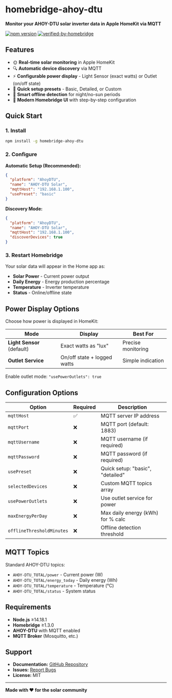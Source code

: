 # homebridge-ahoy-dtu

**Monitor your AHOY-DTU solar inverter data in Apple HomeKit via MQTT**

[![npm version](https://badge.fury.io/js/homebridge-ahoy-dtu.svg)](https://www.npmjs.com/package/homebridge-ahoy-dtu)
[![verified-by-homebridge](https://badgen.net/badge/homebridge/verified/purple)](https://github.com/homebridge/homebridge/wiki/Verified-Plugins)

## Features

- 🌞 **Real-time solar monitoring** in Apple HomeKit
- 🔍 **Automatic device discovery** via MQTT
- ⚡ **Configurable power display** - Light Sensor (exact watts) or Outlet (on/off state)
- 🚀 **Quick setup presets** - Basic, Detailed, or Custom
- 🌙 **Smart offline detection** for night/no-sun periods
- 📱 **Modern Homebridge UI** with step-by-step configuration

## Quick Start

### 1. Install

```bash
npm install -g homebridge-ahoy-dtu
```

### 2. Configure

**Automatic Setup (Recommended):**
```json
{
  "platform": "AhoyDTU",
  "name": "AHOY-DTU Solar",
  "mqttHost": "192.168.1.100",
  "usePreset": "basic"
}
```

**Discovery Mode:**
```json
{
  "platform": "AhoyDTU", 
  "name": "AHOY-DTU Solar",
  "mqttHost": "192.168.1.100",
  "discoverDevices": true
}
```

### 3. Restart Homebridge

Your solar data will appear in the Home app as:
- **Solar Power** - Current power output
- **Daily Energy** - Energy production percentage  
- **Temperature** - Inverter temperature
- **Status** - Online/offline state

## Power Display Options

Choose how power is displayed in HomeKit:

| Mode | Display | Best For |
|------|---------|----------|
| **Light Sensor** (default) | Exact watts as "lux" | Precise monitoring |
| **Outlet Service** | On/off state + logged watts | Simple indication |

Enable outlet mode: `"usePowerOutlets": true`

## Configuration Options

| Option | Required | Description |
|--------|----------|-------------|
| `mqttHost` | ✅ | MQTT server IP address |
| `mqttPort` | ❌ | MQTT port (default: 1883) |
| `mqttUsername` | ❌ | MQTT username (if required) |
| `mqttPassword` | ❌ | MQTT password (if required) |
| `usePreset` | ❌ | Quick setup: "basic", "detailed" |
| `selectedDevices` | ❌ | Custom MQTT topics array |
| `usePowerOutlets` | ❌ | Use outlet service for power |
| `maxEnergyPerDay` | ❌ | Max daily energy (kWh) for % calc |
| `offlineThresholdMinutes` | ❌ | Offline detection threshold |

## MQTT Topics

Standard AHOY-DTU topics:
- `AHOY-DTU_TOTAL/power` - Current power (W)
- `AHOY-DTU_TOTAL/energy_today` - Daily energy (Wh)
- `AHOY-DTU_TOTAL/temperature` - Temperature (°C)
- `AHOY-DTU_TOTAL/status` - System status

## Requirements

- **Node.js** ≥14.18.1
- **Homebridge** ≥1.3.0
- **AHOY-DTU** with MQTT enabled
- **MQTT Broker** (Mosquitto, etc.)

## Support

- **Documentation:** [GitHub Repository](https://github.com/chr-braun/homebridge-ahoy-dtu)
- **Issues:** [Report Bugs](https://github.com/chr-braun/homebridge-ahoy-dtu/issues)
- **License:** MIT

---

**Made with ❤️ for the solar community**